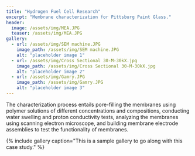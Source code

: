 ```yaml
---
title: "Hydrogen Fuel Cell Research"
excerpt: "Membrane characterization for Pittsburg Paint Glass."
header:
  image: /assets/img/MEA.JPG
  teaser: /assets/img/MEA.JPG
gallery:
  - url: /assets/img/SEM machine.JPG
    image_path: /assets/img/SEM machine.JPG
    alt: "placeholder image 1"
  - url: /assets/img/Cross Sectional 30-M-30kX.jpg
    image_path: /assets/img/Cross Sectional 30-M-30kX.jpg
    alt: "placeholder image 2"
  - url: /assets/img/Gamry.JPG
    image_path: /assets/img/Gamry.JPG
    alt: "placeholder image 3"
---
```

The characterization process entails pore-filling the membranes using polymer solutions of different concentrations and compositions, conducting water swelling and proton conductivity tests, analyzing the membranes using scanning electron microscope, and building membrane electrode assemblies to test the functionality of membranes. 

{% include gallery caption="This is a sample gallery to go along with this case study." %}
